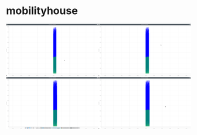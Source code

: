 # mobilityhouse


<img src="images/12_14hrs.png" alt="Image0" width="50%" height="20%"><img src="images/12_14hrs_2.png" alt="Image1" width="50%" height="20%">
<img src="images/12_14hrs_3.png" alt="Image2" width="50%" height="20%"><img src="images/12_14hrs_4.png" alt="Image3" width="50%" height="20%">
